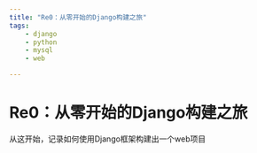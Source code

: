 ```yaml
---
title: "Re0：从零开始的Django构建之旅"
tags:
	- django
	- python
	- mysql
	- web

---
```

# Re0：从零开始的Django构建之旅

从这开始，记录如何使用Django框架构建出一个web项目


